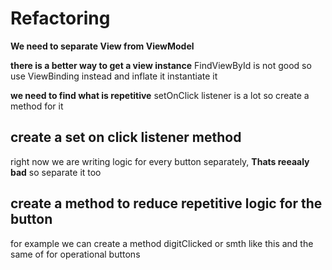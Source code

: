 # Refactoring

**We need to separate View from ViewModel**

**there is a better way to get a view instance**
FindViewById is not good
so use ViewBinding instead and inflate it instantiate it 

**we need to find what is repetitive**
setOnClick listener is a lot
so create a method for it

## create a set on click listener method

right now we are writing logic for every button separately, **Thats reeaaly bad**
so separate it too

## create a method to reduce repetitive logic for the button
for example we can create a method digitClicked or smth like this
and the same of for operational buttons